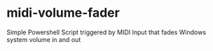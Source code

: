 # midi-volume-fader
Simple Powershell Script triggered by MIDI Input that fades Windows system volume in and out
